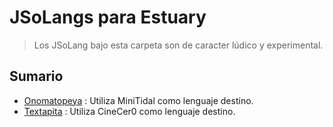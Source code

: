 # JSoLangs para Estuary

> Los JSoLang bajo esta carpeta son de caracter lúdico y experimental.


## Sumario

+ [Onomatopeya](./onomatopeya/) : Utiliza MiniTidal como lenguaje destino.
+ [Textapita](./textapita/) : Utiliza CineCer0 como lenguaje destino.
